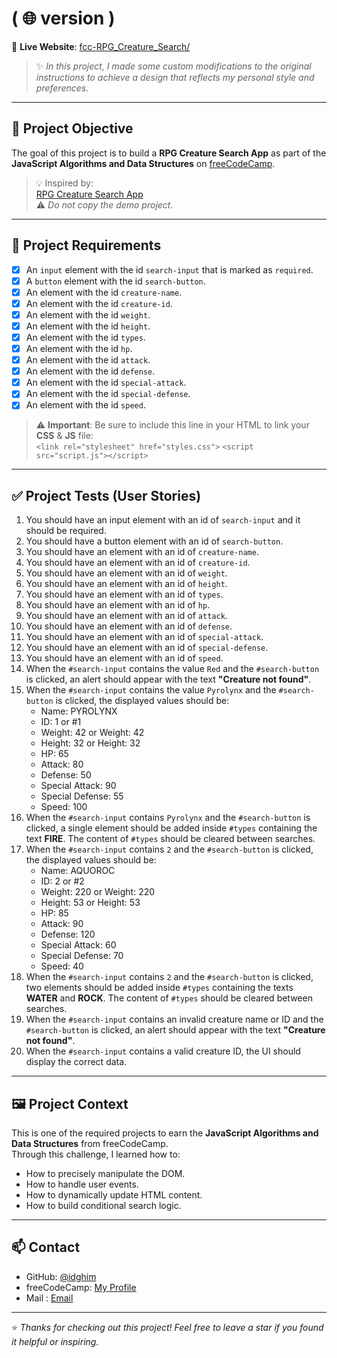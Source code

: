 #  ( 🌐 version ) 

🔗 **Live Website**: [fcc-RPG_Creature_Search/](https://idghim.github.io/fcc-RPG_Creature_Search/)

> ✨ *In this project, I made some custom modifications to the original instructions to achieve a design that reflects my personal style and preferences.*

---
## 🎯 Project Objective

The goal of this project is to build a **RPG Creature Search App** as part of the **JavaScript Algorithms and Data Structures** on [freeCodeCamp](https://www.freecodecamp.org/).

> 💡 Inspired by:  
[RPG Creature Search App](https://rpg-creature-search-app.freecodecamp.rocks/)    
⚠️ *Do not copy the demo project.*

---

## 📌 Project Requirements

- [x] An `input` element with the id `search-input` that is marked as `required`.
- [x] A `button` element with the id `search-button`.
- [x] An element with the id `creature-name`.
- [x] An element with the id `creature-id`.
- [x] An element with the id `weight`.
- [x] An element with the id `height`.
- [x] An element with the id `types`.
- [x] An element with the id `hp`.
- [x] An element with the id `attack`.
- [x] An element with the id `defense`.
- [x] An element with the id `special-attack`.
- [x] An element with the id `special-defense`.
- [x] An element with the id `speed`.

> ⚠️ **Important**: Be sure to include this line in your HTML to link your **CSS** & **JS** file:  
> `<link rel="stylesheet" href="styles.css">`
> `<script src="script.js"></script>`

---

## ✅ Project Tests (User Stories)

1. You should have an input element with an id of `search-input` and it should be required.
2. You should have a button element with an id of `search-button`.
3. You should have an element with an id of `creature-name`.
4. You should have an element with an id of `creature-id`.
5. You should have an element with an id of `weight`.
6. You should have an element with an id of `height`.
7. You should have an element with an id of `types`.
8. You should have an element with an id of `hp`.
9. You should have an element with an id of `attack`.
10. You should have an element with an id of `defense`.
11. You should have an element with an id of `special-attack`.
12. You should have an element with an id of `special-defense`.
13. You should have an element with an id of `speed`.
14. When the `#search-input` contains the value `Red` and the `#search-button` is clicked, an alert should appear with the text **"Creature not found"**.
15. When the `#search-input` contains the value `Pyrolynx` and the `#search-button` is clicked, the displayed values should be:  
    - Name: PYROLYNX  
    - ID: 1 or #1  
    - Weight: 42 or Weight: 42  
    - Height: 32 or Height: 32  
    - HP: 65  
    - Attack: 80  
    - Defense: 50  
    - Special Attack: 90  
    - Special Defense: 55  
    - Speed: 100
16. When the `#search-input` contains `Pyrolynx` and the `#search-button` is clicked, a single element should be added inside `#types` containing the text **FIRE**. The content of `#types` should be cleared between searches.
17. When the `#search-input` contains `2` and the `#search-button` is clicked, the displayed values should be:  
    - Name: AQUOROC  
    - ID: 2 or #2  
    - Weight: 220 or Weight: 220  
    - Height: 53 or Height: 53  
    - HP: 85  
    - Attack: 90  
    - Defense: 120  
    - Special Attack: 60  
    - Special Defense: 70  
    - Speed: 40
18. When the `#search-input` contains `2` and the `#search-button` is clicked, two elements should be added inside `#types` containing the texts **WATER** and **ROCK**. The content of `#types` should be cleared between searches.
19. When the `#search-input` contains an invalid creature name or ID and the `#search-button` is clicked, an alert should appear with the text **"Creature not found"**.
20. When the `#search-input` contains a valid creature ID, the UI should display the correct data.


---

## 🖼️ Project Context

This is one of the required projects to earn the **JavaScript Algorithms and Data Structures** from freeCodeCamp.  
Through this challenge, I learned how to:

- How to precisely manipulate the DOM.
- How to handle user events.
- How to dynamically update HTML content.
- How to build conditional search logic.

---

## 📫 Contact

- GitHub: [@idghim](https://github.com/idghim)  
- freeCodeCamp: [My Profile](https://www.freecodecamp.org/IchemD)
- Mail : [Email](ichemdghim@gmail.com)

---

⭐ *Thanks for checking out this project! Feel free to leave a star if you found it helpful or inspiring.*

